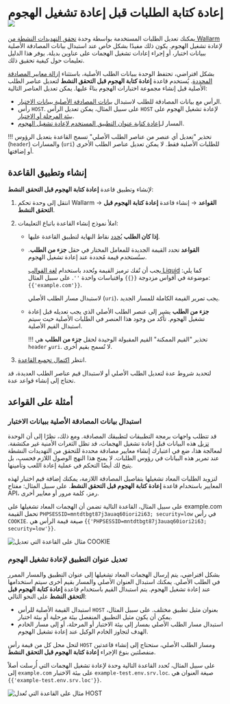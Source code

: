 # إعادة كتابة الطلبات قبل إعادة تشغيل الهجوم <a href="../../../about-wallarm/subscription-plans/#subscription-plans"><img src="../../../images/api-security-tag.svg" style="border: none;"></a>

يمكنك تعديل الطلبات المستخدمة بواسطة وحدة [تحقق التهديدات النشطة من Wallarm](overview.md) لإعادة تشغيل الهجوم. يكون ذلك مفيدًا بشكل خاص عند استبدال بيانات المصادقة الأصلية ببيانات اختبار، أو إجراء إعادات تشغيل الهجمات على عناوين بديلة. يوفر هذا الدليل تعليمات حول كيفية تحقيق ذلك.

بشكل افتراضي، تحتفظ الوحدة ببيانات الطلب الأصلية، باستثناء [إزالة معايير المصادقة المحددة](overview.md#test-request-security). يُستخدم قاعدة **إعادة كتابة الهجوم قبل التحقق النشط** لتعديل عناصر الطلب الأصلية قبل إنشاء مجموعة اختبارات الهجوم بناءً عليها. يمكن تعديل العناصر التالية:

* الرأس مع بيانات المصادقة للطلب لاستبدال [بيانات المصادقة الأصلية ببيانات الاختبار](#replacing-original-authentication-data-with-test-data).
* رأس `HOST`. على سبيل المثال، يمكن تعديل الرأس `HOST` لإعادة تشغيل الهجوم على [بيئة المرحلة أو الاختبار](#modifying-the-application-address-for-attack-replaying).
* المسار لـ[إعادة كتابة عنوان التطبيق المستخدم لإعادة تشغيل الهجوم](#modifying-the-application-address-for-attack-replaying).

!!! تحذير "تعديل أي عنصر من عناصر الطلب الأصلي"
    تسمح القاعدة بتعديل الرؤوس (`header`) والمسارات (`uri`) للطلبات الأصلية فقط. لا يمكن تعديل عناصر الطلب الأخرى أو إضافتها.

## إنشاء وتطبيق القاعدة

لإنشاء وتطبيق قاعدة **إعادة كتابة الهجوم قبل التحقق النشط**:

1. انتقل إلى وحدة تحكم Wallarm → **القواعد** → إنشاء قاعدة **إعادة كتابة الهجوم قبل التحقق النشط**.
1. املأ نموذج إنشاء القاعدة باتباع التعليمات:

      * **إذا كان الطلب** [يُحدد](../../user-guides/rules/rules.md#rule-branches) نقاط النهاية لتطبيق القاعدة عليها.
      * **القواعد** تحدد القيمة الجديدة للمعامل المختار في حقل **جزء من الطلب**. ستُستخدم قيمة مُحددة عند إعادة تشغيل الهجوم.

        يجب أن تُفك ترميز القيمة وتُحدد باستخدام [لغة القوالب Liquid](https://shopify.github.io/liquid/) كما يلي: موضوعة في أقواس مزدوجة `{{}}` واقتباسات واحدة `''`. على سبيل المثال: `{{'example.com'}}`.

        لاستبدال مسار الطلب الأصلي (`uri`)، يجب تمرير القيمة الكاملة للمسار الجديد.

      * **جزء من الطلب** يشير إلى عنصر الطلب الأصلي الذي يجب تعديله قبل إعادة تشغيل الهجوم. تأكد من وجود هذا العنصر في الطلبات الأصلية حيث سيتم استبدال القيم الأصلية.

        !!! تحذير "القيم الممكنة"
            القيم المقبولة الوحيدة لحقل **جزء من الطلب** هي `header` و`uri`. لا تُسمح بقيم أخرى.

1. انتظر [اكتمال تجميع القاعدة](../../user-guides/rules/rules.md#ruleset-lifecycle).

لتحديد شروط عدة لتعديل الطلب الأصلي أو لاستبدال قيم عناصر الطلب العديدة، قد تحتاج إلى إنشاء قواعد عدة.

## أمثلة على القواعد

### استبدال بيانات المصادقة الأصلية ببيانات الاختبار

قد تتطلب واجهات برمجة التطبيقات لتطبيقك المصادقة. ومع ذلك، نظرًا إلى أن الوحدة [تزيل](overview.md#test-request-security) هذه البيانات قبل إعادة تشغيل الهجمات، قد تظل الثغرات الأمنية غير مكتشفة. لمعالجة هذا، ضع في اعتبارك إنشاء معايير مصادقة محددة للتحقق من التهديدات النشطة عند تمرير هذه البيانات في رؤوس الطلبات. لا يمنح هذا النهج الوصول اللازم فحسب، بل يتيح لك أيضًا التحكم في عملية إعادة اللعب وتأمينها.

لتزويد الطلبات المعاد تشغيلها بتفاصيل المصادقة اللازمة، يمكنك إضافة قيم اختبار لهذه المعايير باستخدام قاعدة **إعادة كتابة الهجوم قبل التحقق النشط**. على سبيل المثال: مفتاح API، رمز، كلمة مرور أو معايير أخرى.

على سبيل المثال، القاعدة التالية تضمن أن الهجمات المعاد تشغيلها على example.com تحمل القيمة `PHPSESSID=mntdtbgt87j3auaq60iori2i63; security=low` في رأس `COOKIE`. صيغة قيمة الرأس هي {`{'PHPSESSID=mntdtbgt87j3auaq60iori2i63; security=low'}}`.

![مثال على القاعدة التي تعديل COOKIE](../../images/user-guides/rules/rewrite-request-example-cookie.png)

### تعديل عنوان التطبيق لإعادة تشغيل الهجوم

بشكل افتراضي، يتم إرسال الهجمات المعاد تشغيلها إلى عنوان التطبيق والمسار الممرر في الطلب الأصلي. يمكنك استبدال العنوان الأصلي والمسار بقيم أخرى سيتم استخدامها عند إعادة تشغيل الهجوم. يتم استبدال القيم باستخدام قاعدة **إعادة كتابة الهجوم قبل التحقق النشط** على النحو التالي:

* استبدال القيمة الأصلية للرأس `HOST` بعنوان مثيل تطبيق مختلف. على سبيل المثال، يمكن أن يكون مثيل التطبيق المنفصل بيئة مرحلية أو بيئة اختبار.
* استبدال مسار الطلب الأصلي بمسار إلى بيئة الاختبار أو المرحلة، أو إلى مسار الخادم الهدف لتجاوز الخادم الوكيل عند إعادة تشغيل الهجوم.

لتحل محل كل من قيمة رأس `HOST` ومسار الطلب الأصلي، ستحتاج إلى إنشاء قاعدتين منفصلتين بنوع الإجراء **إعادة كتابة الهجوم قبل التحقق النشط**.

على سبيل المثال، تُحدد القاعدة التالية وحدة لإعادة تشغيل الهجمات التي أُرسلت أصلاً إلى `example.com` على بيئة الاختبار `example-test.env.srv.loc`. صيغة العنوان هي `{{'example-test.env.srv.loc'}}`.

![مثال على القاعدة التي تُعدل HOST](../../images/user-guides/rules/rewrite-request-example-host.png)